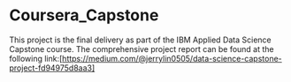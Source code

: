 # Coursera_Capstone
This project is the final delivery as part of the IBM Applied Data Science Capstone course. The comprehensive project report can be found at the following link:[https://medium.com/@jerrylin0505/data-science-capstone-project-fd94975d8aa3]

